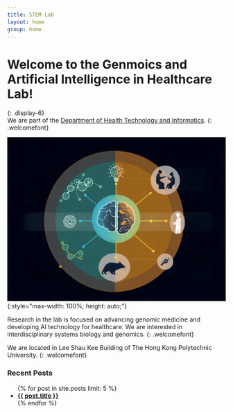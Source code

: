```yaml
---
title: STEM Lab
layout: home
group: home
---
```


# Welcome to the Genmoics and Artificial Intelligence in Healthcare Lab!
{: .display-6}
<br>
We are part of the [Department of Health Technology and Informatics](https://www.polyu.edu.hk/hti/).
{: .welcomefont}

![lab logo](static/img/logo/home.png){:style="max-width: 100%; height: auto;"}

Research in the lab is focused on advancing genomic medicine and developing AI technology for healthcare.  We are interested in interdisciplinary systems biology and genomics.
{: .welcomefont}

We are located in Lee Shau Kee Building of The Hong Kong Polytechnic University.
{: .welcomefont}

<h3> Recent Posts </h3>
<ul>
  {% for post in site.posts limit: 5 %}
    <li><a href="{{ post.url }}"><b>{{ post.title }}</b></a></li>
  {% endfor %}
</ul>
